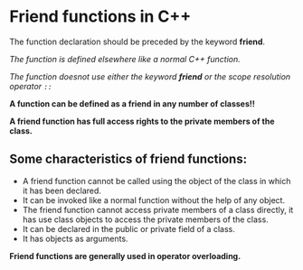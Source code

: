 # Friend functions in C++

The function declaration should be preceded by the keyword **friend**.

_The function is defined elsewhere like a normal C++ function._

_The function doesnot use either the keyword **friend** or the scope resolution operator `::`_


**A function can be defined as a friend in any number of classes!!**


**A friend function has full access rights to the private members of the class.**


## Some characteristics of friend functions:

- A friend function cannot be called using the object of the class in which it has been declared.
- It can be invoked like a normal function without the help of any object.
- The friend function cannot access private members of a class directly, it has use class objects to access the private members of the class.
- It can be declared in the public or private field of a class.
- It has objects as arguments.


**Friend functions are generally used in operator overloading.**
